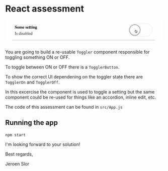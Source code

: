 # React assessment

![](toggler.gif)

You are going to build a re-usable `Toggler` component responsible for toggling something ON or OFF.

To toggle between ON or OFF there is a `TogglerButton`. 

To show the correct UI dependening on the toggler state there are `TogglerOn` and `TogglerOff`.

In this excercise the component is used to toggle a setting but the same component could be re-used for things like an accordion, inline edit, etc.

The code of this assessment can be found in `src/App.js`

## Running the app
```
npm start
```

I'm looking forward to your solution!

Best regards,

Jeroen Slor